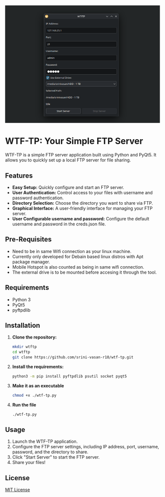 ![screenshot of the tool](/sc/sc.png)

# WTF-TP: Your Simple FTP Server

WTF-TP is a simple FTP server application built using Python and PyQt5. It allows you to quickly set up a local FTP server for file sharing.

## Features

* **Easy Setup:** Quickly configure and start an FTP server.
* **User Authentication:** Control access to your files with username and password authentication.
* **Directory Selection:** Choose the directory you want to share via FTP.
* **Graphical Interface:** A user-friendly interface for managing your FTP server.
* **User Configurable username and password:** Configure the default username and password in the creds.json file.

## Pre-Requisites
* Need to be in same Wifi connection as your linux machine.
* Currently only developed for Debain based linux distros with Apt package manager.
* Mobile Hotspot is also counted as being in same wifi connection.
* The external drive is to be mounted before accesing it through the tool.

## Requirements

* Python 3
* PyQt5
* pyftpdlib

## Installation

1.  **Clone the repository:**
    ```bash
    mkdir wtftp
    cd wtftp
    git clone https://github.com/srini-vasan-r10/wtf-tp.git
    ```
2.  **Install the requirements:**
    ```bash
    python3 -m pip install pyftpdlib psutil socket pyqt5
    ```
3.  **Make it as an executable**
    ```bash
    chmod +x ./wtf-tp.py
    ```
4.  **Run the file**
    ```bash
    ./wtf-tp.py
    ```

## Usage

1.  Launch the WTF-TP application.
2.  Configure the FTP server settings, including IP address, port, username, password, and the directory to share.
3.  Click "Start Server" to start the FTP server.
4.  Share your files!

## License

[MIT License](LICENSE)
